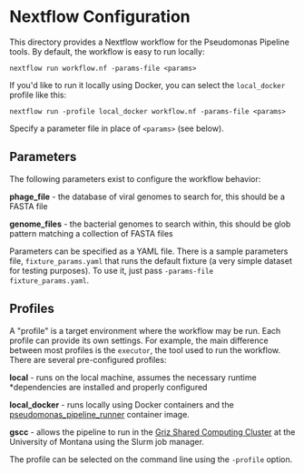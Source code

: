 # Nextflow Configuration

This directory provides a Nextflow workflow for the Pseudomonas Pipeline tools.
By default, the workflow is easy to run locally:

```
nextflow run workflow.nf -params-file <params>
```

If you'd like to run it locally using Docker, you can select the `local_docker`
profile like this:

```
nextflow run -profile local_docker workflow.nf -params-file <params>
```

Specify a parameter file in place of `<params>` (see below).

## Parameters

The following parameters exist to configure the workflow behavior:

**phage_file** - the database of viral genomes to search for, this should be a
FASTA file

**genome_files** - the bacterial genomes to search within, this should be glob
pattern matching a collection of FASTA files

Parameters can be specified as a YAML file. There is a sample parameters file,
`fixture_params.yaml` that runs the default fixture (a very simple dataset for
testing purposes). To use it, just pass `-params-file fixture_params.yaml`.

## Profiles

A "profile" is a target environment where the workflow may be run. Each profile
can provide its own settings. For example, the main difference between most
profiles is the `executor`, the tool used to run the workflow. There are several
pre-configured profiles:

**local** - runs on the local machine, assumes the necessary runtime
*dependencies are installed and properly configured

**local_docker** - runs locally using Docker containers and the
[pseudomonas_pipeline_runner](https://hub.docker.com/repository/docker/traviswheelerlab/pseudomonas_pipeline_runner)
container image.

**gscc** - allows the pipeline to run in the
[Griz Shared Computing Cluster](https://docs.gscc.umt.edu/overview/introduction/)
at the University of Montana using the Slurm job manager.

The profile can be selected on the command line using the `-profile` option.

